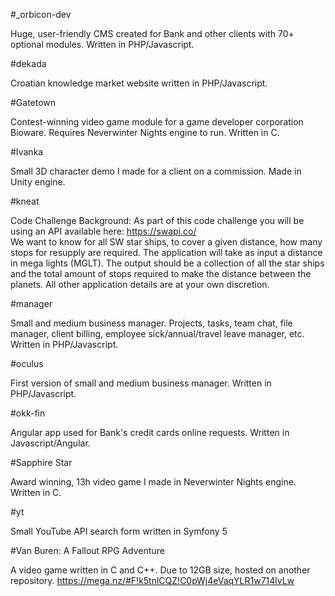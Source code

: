 #_orbicon-dev

Huge, user-friendly CMS created for Bank and other clients with 70+ optional modules.
Written in PHP/Javascript.

#dekada

Croatian knowledge market website written in PHP/Javascript.

#Gatetown

Contest-winning video game module for a game developer corporation Bioware. 
Requires Neverwinter Nights engine to run. Written in C.

#Ivanka

Small 3D character demo I made for a client on a commission.
Made in Unity engine.

#kneat

Code Challenge Background:
As part of this code challenge you will be using an API available here: https://swapi.co/  
We want to know for all SW star ships, to cover a given distance, how many stops for resupply are required.
The application will take as input a distance in mega lights (MGLT).
The output should be a collection of all the star ships and the total amount of stops required to make the distance between the planets.
All other application details are at your own discretion.

#manager

Small and medium business manager.
Projects, tasks, team chat, file manager, client billing, employee sick/annual/travel leave manager, etc.
Written in PHP/Javascript.

#oculus

First version of small and medium business manager.
Written in PHP/Javascript.

#okk-fin

Angular app used for Bank's credit cards online requests.
Written in Javascript/Angular.

#Sapphire Star

Award winning, 13h video game I made in Neverwinter Nights engine.
Written in C.

#yt

Small YouTube API search form written in Symfony 5

#Van Buren: A Fallout RPG Adventure

A video game written in C and C++.
Due to 12GB size, hosted on another repository.
https://mega.nz/#F!k5tnlCQZ!C0pWj4eVaqYLR1w714lvLw

